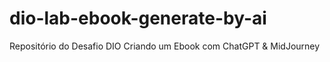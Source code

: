 # dio-lab-ebook-generate-by-ai
Repositório do Desafio DIO Criando um Ebook com ChatGPT &amp; MidJourney
